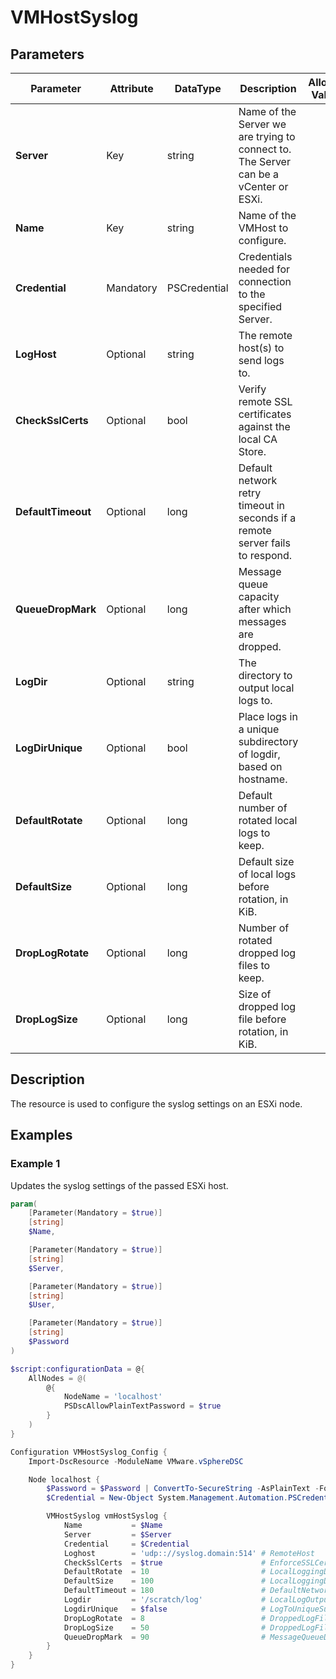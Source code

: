 # VMHostSyslog

## Parameters

| Parameter | Attribute | DataType | Description | Allowed Values |
| --- | --- | --- | --- | --- |
| **Server** | Key | string | Name of the Server we are trying to connect to. The Server can be a vCenter or ESXi. ||
| **Name** | Key | string | Name of the VMHost to configure. ||
| **Credential** | Mandatory | PSCredential | Credentials needed for connection to the specified Server. ||
| **LogHost** | Optional | string | The remote host(s) to send logs to. ||
| **CheckSslCerts** | Optional | bool | Verify remote SSL certificates against the local CA Store. ||
| **DefaultTimeout** | Optional | long | Default network retry timeout in seconds if a remote server fails to respond. ||
| **QueueDropMark** | Optional | long | Message queue capacity after which messages are dropped. ||
| **LogDir** | Optional | string | The directory to output local logs to. ||
| **LogDirUnique** | Optional | bool | Place logs in a unique subdirectory of logdir, based on hostname. ||
| **DefaultRotate** | Optional | long | Default number of rotated local logs to keep. ||
| **DefaultSize** | Optional | long | Default size of local logs before rotation, in KiB. ||
| **DropLogRotate** | Optional | long | Number of rotated dropped log files to keep. ||
| **DropLogSize** | Optional | long | Size of dropped log file before rotation, in KiB. ||

## Description

The resource is used to configure the syslog settings on an ESXi node.

## Examples

### Example 1

Updates the syslog settings of the passed ESXi host.

````Powershell
param(
    [Parameter(Mandatory = $true)]
    [string]
    $Name,

    [Parameter(Mandatory = $true)]
    [string]
    $Server,

    [Parameter(Mandatory = $true)]
    [string]
    $User,

    [Parameter(Mandatory = $true)]
    [string]
    $Password
)

$script:configurationData = @{
    AllNodes = @(
        @{
            NodeName = 'localhost'
            PSDscAllowPlainTextPassword = $true
        }
    )
}

Configuration VMHostSyslog_Config {
    Import-DscResource -ModuleName VMware.vSphereDSC

    Node localhost {
        $Password = $Password | ConvertTo-SecureString -AsPlainText -Force
        $Credential = New-Object System.Management.Automation.PSCredential($User, $Password)

        VMHostSyslog vmHostSyslog {
            Name           = $Name
            Server         = $Server
            Credential     = $Credential
            Loghost        = 'udp:://syslog.domain:514' # RemoteHost
            CheckSslCerts  = $true                      # EnforceSSLCertificates
            DefaultRotate  = 10                         # LocalLoggingDefaultRotations
            DefaultSize    = 100                        # LocalLoggingDefaultRotationSize
            DefaultTimeout = 180                        # DefaultNetworkRetryTimeout
            Logdir         = '/scratch/log'             # LocalLogOutput
            LogdirUnique   = $false                     # LogToUniqueSubdirectory
            DropLogRotate  = 8                          # DroppedLogFileRotations
            DropLogSize    = 50                         # DroppedLogFileRotationSize
            QueueDropMark  = 90                         # MessageQueueDropMark
        }
    }
}
````
